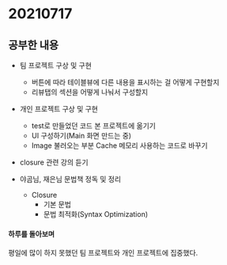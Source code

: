 # 20210717

## 공부한 내용
+ 팀 프로젝트 구상 및 구현
  - 버튼에 따라 테이블뷰에 다른 내용을 표시하는 걸 어떻게 구현할지
  - 리뷰탭의 섹션을 어떻게 나눠서 구성할지

+ 개인 프로젝트 구상 및 구현
  - test로 만들었던 코드 본 프로젝트에 옮기기
  - UI 구성하기(Main 화면 만드는 중)
  - Image 불러오는 부분 Cache 메모리 사용하는 코드로 바꾸기

+ closure 관련 강의 듣기
  
+ 야곰님, 재은님 문법책 정독 및 정리
  - Closure
    * 기본 문법
    * 문법 최적화(Syntax Optimization)
  
#### 하루를 돌아보며
평일에 많이 하지 못했던 팀 프로젝트와 개인 프로젝트에 집중했다.
